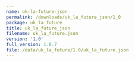 ```yaml
---
name: uk-la-future-json
permalink: /downloads/uk_la_future_json/1_0
package: uk_la_future
title: uk_la_future_json
filename: uk_la_future.json
version: '1.0'
full_version: 1.0.7
file: /data/uk_la_future/1.0/uk_la_future.json
---
```

